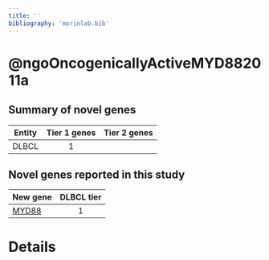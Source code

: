 ```yaml
---
title: ''
bibliography: 'morinlab.bib'
---
```


# @ngoOncogenicallyActiveMYD882011a
## Summary of novel genes

|Entity| Tier 1 genes| Tier 2 genes|
|:-:|:-:|:-:|
|DLBCL|1||

## Novel genes reported in this study

|New gene|DLBCL tier|
|:-|:-:|
|[MYD88](MYD88)|1 |

# Details

